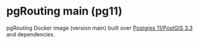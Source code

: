 # pgRouting main (pg11)

pgRouting Docker image (version main) built over [Postgres 11/PostGIS 3.3](https://hub.docker.com/r/postgis/postgis) and dependencies.
